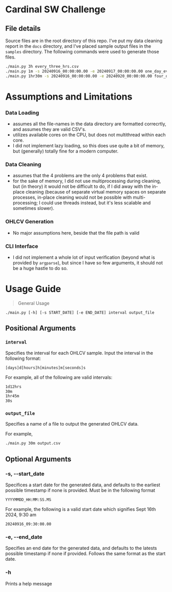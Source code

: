 # Cardinal SW Challenge

## File details

Source files are in the root directory of this repo. I've put my data cleaning report in the `docs` directory, and 
I've placed sample output files in the `samples` directory. The following commands were used to generate those files.

```sh
./main.py 3h every_three_hrs.csv
./main.py 1m -s 20240916_00:00:00.00 -e 20240917_00:00:00.00 one_day_every_min.csv
./main.py 1hr30m -s 20240916_00:00:00.00 -e 20240920_00:00:00.00 four_days_every_1hr30.csv
```

# Assumptions and Limitations

### Data Loading

- assumes all the file-names in the data directory are formatted correcrtly, and assumes they are valid CSV's.
- utilizes available cores on the CPU, but does not multithread within each core.
- I did not implement lazy loading, so this does use quite a bit of memory, but (generally) totally fine for a modern computer.

### Data Cleaning

- assumes that the 4 problems are the only 4 problems that exist.
- for the sake of memory, I did not use multiprocessing during cleaning, but (in theory) it would not be difficult to do, if I did away with the in-place cleaning (because of separate virtual memory spaces on separate processes, in-place cleaning would not be possible with multi-processing; I could use threads instead, but it's less scalable and sometimes slower).

### OHLCV Generation

- No major assumptions here, beside that the file path is valid

### CLI Interface

- I did not implement a whole lot of input verification (beyond what is provided by `argparse`), but since I have so few arguments, it should not be a huge hastle to do so.

# Usage Guide

> General Usage

```
./main.py [-h] [-s START_DATE] [-e END_DATE] interval output_file
```

## Positional Arguments

### `interval`

Specifies the interval for each OHLCV sample. Input the interval in the following format:

```
[days]d[hours]h[minutes]m[seconds]s
```

For example, all of the following are valid intervals:

```sh
1d12hrs
30m
1hr45m
30s
```

### `output_file`

Specifies a name of a file to output the generated OHLCV data.

For example,

```
./main.py 30m output.csv
```

## Optional Arguments

### -s, --start_date

Specifices a start date for the generated data, and defaults to the earliest possible timestamp if none is provided. Must be in the following format

```
YYYYMMDD_HH:MM:SS.MS
```

For example, the following is a valid start date which signifies Sept 16th 2024, 9:30 am

```
20240916_09:30:00.00
```

### -e, --end_date

Specifies an end date for the generated data, and defaults to the latests possible timestamp if none if provided. Follows the same format as the start date.

### -h

Prints a help message


